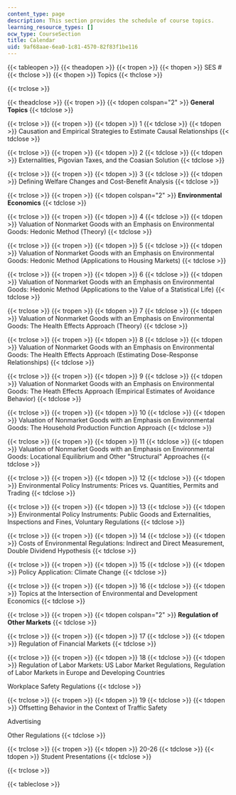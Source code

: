 ```yaml
---
content_type: page
description: This section provides the schedule of course topics.
learning_resource_types: []
ocw_type: CourseSection
title: Calendar
uid: 9af68aae-6ea0-1c81-4570-82f83f1be116
---
```


{{< tableopen >}}
{{< theadopen >}}
{{< tropen >}}
{{< thopen >}}
SES #
{{< thclose >}}
{{< thopen >}}
Topics
{{< thclose >}}

{{< trclose >}}

{{< theadclose >}}
{{< tropen >}}
{{< tdopen colspan="2" >}}
**General Topics**
{{< tdclose >}}

{{< trclose >}}
{{< tropen >}}
{{< tdopen >}}
1
{{< tdclose >}}
{{< tdopen >}}
Causation and Empirical Strategies to Estimate Causal Relationships
{{< tdclose >}}

{{< trclose >}}
{{< tropen >}}
{{< tdopen >}}
2
{{< tdclose >}}
{{< tdopen >}}
Externalities, Pigovian Taxes, and the Coasian Solution
{{< tdclose >}}

{{< trclose >}}
{{< tropen >}}
{{< tdopen >}}
3
{{< tdclose >}}
{{< tdopen >}}
Defining Welfare Changes and Cost-Benefit Analysis
{{< tdclose >}}

{{< trclose >}}
{{< tropen >}}
{{< tdopen colspan="2" >}}
**Environmental Economics**
{{< tdclose >}}

{{< trclose >}}
{{< tropen >}}
{{< tdopen >}}
4
{{< tdclose >}}
{{< tdopen >}}
Valuation of Nonmarket Goods with an Emphasis on Environmental Goods: Hedonic Method (Theory)
{{< tdclose >}}

{{< trclose >}}
{{< tropen >}}
{{< tdopen >}}
5
{{< tdclose >}}
{{< tdopen >}}
Valuation of Nonmarket Goods with an Emphasis on Environmental Goods: Hedonic Method (Applications to Housing Markets)
{{< tdclose >}}

{{< trclose >}}
{{< tropen >}}
{{< tdopen >}}
6
{{< tdclose >}}
{{< tdopen >}}
Valuation of Nonmarket Goods with an Emphasis on Environmental Goods: Hedonic Method (Applications to the Value of a Statistical Life)
{{< tdclose >}}

{{< trclose >}}
{{< tropen >}}
{{< tdopen >}}
7
{{< tdclose >}}
{{< tdopen >}}
Valuation of Nonmarket Goods with an Emphasis on Environmental Goods: The Health Effects Approach (Theory)
{{< tdclose >}}

{{< trclose >}}
{{< tropen >}}
{{< tdopen >}}
8
{{< tdclose >}}
{{< tdopen >}}
Valuation of Nonmarket Goods with an Emphasis on Environmental Goods: The Health Effects Approach (Estimating Dose-Response Relationships)
{{< tdclose >}}

{{< trclose >}}
{{< tropen >}}
{{< tdopen >}}
9
{{< tdclose >}}
{{< tdopen >}}
Valuation of Nonmarket Goods with an Emphasis on Environmental Goods: The Heath Effects Approach (Empirical Estimates of Avoidance Behavior)
{{< tdclose >}}

{{< trclose >}}
{{< tropen >}}
{{< tdopen >}}
10
{{< tdclose >}}
{{< tdopen >}}
Valuation of Nonmarket Goods with an Emphasis on Environmental Goods: The Household Production Function Approach
{{< tdclose >}}

{{< trclose >}}
{{< tropen >}}
{{< tdopen >}}
11
{{< tdclose >}}
{{< tdopen >}}
Valuation of Nonmarket Goods with an Emphasis on Environmental Goods: Locational Equilibrium and Other "Structural" Approaches
{{< tdclose >}}

{{< trclose >}}
{{< tropen >}}
{{< tdopen >}}
12
{{< tdclose >}}
{{< tdopen >}}
Environmental Policy Instruments: Prices vs. Quantities, Permits and Trading
{{< tdclose >}}

{{< trclose >}}
{{< tropen >}}
{{< tdopen >}}
13
{{< tdclose >}}
{{< tdopen >}}
Environmental Policy Instruments: Public Goods and Externalities, Inspections and Fines, Voluntary Regulations
{{< tdclose >}}

{{< trclose >}}
{{< tropen >}}
{{< tdopen >}}
14
{{< tdclose >}}
{{< tdopen >}}
Costs of Environmental Regulations: Indirect and Direct Measurement, Double Dividend Hypothesis
{{< tdclose >}}

{{< trclose >}}
{{< tropen >}}
{{< tdopen >}}
15
{{< tdclose >}}
{{< tdopen >}}
Policy Application: Climate Change
{{< tdclose >}}

{{< trclose >}}
{{< tropen >}}
{{< tdopen >}}
16
{{< tdclose >}}
{{< tdopen >}}
Topics at the Intersection of Environmental and Development Economics
{{< tdclose >}}

{{< trclose >}}
{{< tropen >}}
{{< tdopen colspan="2" >}}
**Regulation of Other Markets**
{{< tdclose >}}

{{< trclose >}}
{{< tropen >}}
{{< tdopen >}}
17
{{< tdclose >}}
{{< tdopen >}}
Regulation of Financial Markets
{{< tdclose >}}

{{< trclose >}}
{{< tropen >}}
{{< tdopen >}}
18
{{< tdclose >}}
{{< tdopen >}}
Regulation of Labor Markets: US Labor Market Regulations, Regulation of Labor Markets in Europe and Developing Countries  
  
Workplace Safety Regulations
{{< tdclose >}}

{{< trclose >}}
{{< tropen >}}
{{< tdopen >}}
19
{{< tdclose >}}
{{< tdopen >}}
Offsetting Behavior in the Context of Traffic Safety  
  
Advertising  
  
Other Regulations
{{< tdclose >}}

{{< trclose >}}
{{< tropen >}}
{{< tdopen >}}
20-26
{{< tdclose >}}
{{< tdopen >}}
Student Presentations
{{< tdclose >}}

{{< trclose >}}

{{< tableclose >}}